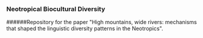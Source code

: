 ### Neotropical Biocultural Diversity

######Repository for the paper "High mountains, wide rivers: mechanisms that shaped the linguistic diversity patterns in the Neotropics".
